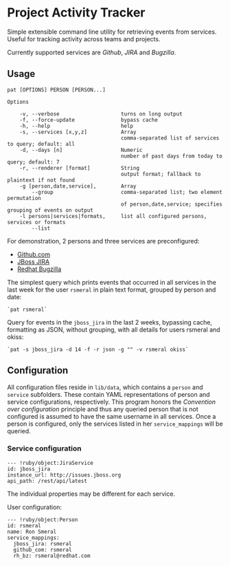 Project Activity Tracker
========================

Simple extensible command line utility for retrieving events from services. Useful for tracking activity across teams and projects.

Currently supported services are *Github*, *JIRA* and *Bugzilla*.

## Usage

```
pat [OPTIONS] PERSON [PERSON...]

Options

    -v, --verbose                    turns on long output
    -f, --force-update               bypass cache
    -h, --help                       help
    -s, --services [x,y,z]           Array
                                     comma-separated list of services to query; default: all
    -d, --days [n]                   Numeric
                                     number of past days from today to query; default: 7
    -r, --renderer [format]          String
                                     output format; fallback to plaintext if not found
    -g [person,date,service],        Array
        --group                      comma-separated list; two element permutation
                                     of person,date,service; specifies grouping of events on output
    -l persons|services|formats,     list all configured persons, services or formats
        --list
```

For demonstration, 2 persons and three services are preconfigured:
* [Github.com](http://github.com)
* [JBoss JIRA](http://issues.jboss.org)
* [Redhat Bugzilla](http://bugzilla.redhat.com)

The simplest query which prints events that occurred in all services in the last week for the user `rsmeral` in plain text format, grouped by person and date:

    `pat rsmeral`

Query for events in the `jboss_jira` in the last 2 weeks, bypassing cache, formatting as JSON, without grouping, with all details for users rsmeral and okiss:

    `pat -s jboss_jira -d 14 -f -r json -g "" -v rsmeral okiss`

## Configuration

All configuration files reside in `lib/data`, which contains a `person` and `service` subfolders. These contain YAML representations of person and service configurations, respectively.
This program honors the _Convention over configuration_ principle and thus any queried person that is not configured is assumed to have the same username in all services. Once a person is configured, only the services listed in her `service_mappings` will be queried.

### Service configuration
```
--- !ruby/object:JiraService
id: jboss_jira
instance_url: http://issues.jboss.org
api_path: /rest/api/latest
```
The individual properties may be different for each service. 

User configuration:
```
--- !ruby/object:Person
id: rsmeral
name: Ron Smeral
service_mappings:
  jboss_jira: rsmeral
  github_com: rsmeral
  rh_bz: rsmeral@redhat.com
```